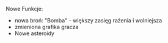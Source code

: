Nowe Funkcje:

  - nowa broń: "Bomba" - większy zasięg rażenia i wolniejsza
  - zmieniona grafika gracza
  - Nowe asteroidy
    
